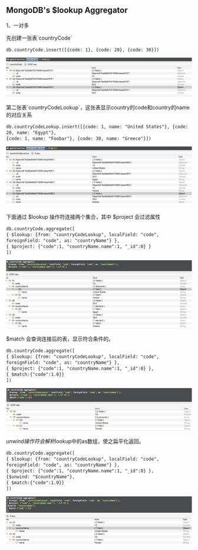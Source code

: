 ## MongoDB's $lookup Aggregator

1、一对多

先创建一张表\`countryCode\`

```
db.countryCode.insert([{code: 1}, {code: 20}, {code: 30}])
```

![](/assets/countryCode.png)

第二张表\`countryCodeLookup\`，这张表显示country的code和country的name 的对应关系

```
db.countryCodeLookup.insert([{code: 1, name: "United States"}, {code: 20, name: "Egypt"}, 
{code: 1, name: "Foobar"}, {code: 30, name: "Greece"}])
```

![](/assets/countryCodeLookup.png)

下面通过 $lookup 操作符连接两个集合，其中 $project 会过滤属性

```
db.countryCode.aggregate([
{ $lookup: {from: "countryCodeLookup", localField: "code", foreignField: "code", as: "countryName"} },
{ $project: {"code":1, "countryName.name":1, "_id":0} }
])
```

![](/assets/countryCodeLookupjoin.png)

$match 会查询连接后的表，显示符合条件的。

```
db.countryCode.aggregate([
{ $lookup: {from: "countryCodeLookup", localField: "code", foreignField: "code", as: "countryName"} },
{ $project: {"code":1, "countryName.name":1, "_id":0} },
{ $match:{"code":1.0}}
])
```

![](/assets/match.png)

$unwind操作符会解析$lookup中的as数组，使之扁平化返回。

```
db.countryCode.aggregate([
{ $lookup: {from: "countryCodeLookup", localField: "code", foreignField: "code", as: "countryName"} },
{ $project: {"code":1, "countryName.name":1, "_id":0} },
{$unwind: "$countryName"},
{ $match:{"code":1.0}}
])
```

![](/assets/flattening.png)



